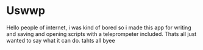 # Uswwp
Hello people of internet, i was kind of bored so i made this app for writing and saving and opening scripts with a teleprompeter included. Thats all just wanted to say what it can do. tahts all byee
